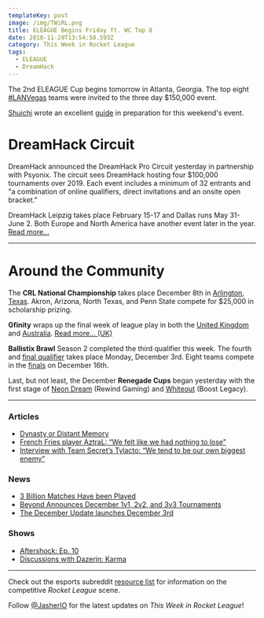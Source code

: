 ```yaml
---
templateKey: post
image: /img/TWiRL.png
title: ELEAGUE Begins Friday ft. WC Top 8
date: 2018-11-29T13:54:58.593Z
category: This Week in Rocket League
tags:
  - ELEAGUE
  - DreamHack
---
```

The 2nd ELEAGUE Cup begins tomorrow in Atlanta, Georgia. The top eight [#LANVegas](https://liquipedia.net/rocketleague/Rocket_League_Championship_Series/Season_6) teams were invited to the three day $150,000 event. 

[Shuichi](https://www.reddit.com/user/ShuichiRL) wrote an excellent [guide](https://www.reddit.com/r/RocketLeague/comments/a0xpvg/a_guide_to_watch_the_eleague_cup_rocket_league/) in preparation for this weekend's event. 

# DreamHack Circuit

DreamHack announced the DreamHack Pro Circuit yesterday in partnership with Psyonix. The circuit sees DreamHack hosting four $100,000 tournaments over 2019. Each event includes a minimum of 32 entrants and "a combination of online qualifiers, direct invitations and an onsite open bracket."

DreamHack Leipzig takes place February 15-17 and Dallas runs May 31-June 2. Both Europe and North America have another event later in the year. [Read more...](https://company.dreamhack.com/2018/11/28/dreamhack-partnership-psyonix-launches-dreamhack-pro-circuit-featuring-4-major-rocket-league-tournaments-2019/)

---

# Around the Community

The **CRL National Championship** takes place December 8th in [Arlington, Texas](https://crl18tickets.squadup.com). Akron, Arizona, North Texas, and Penn State compete for $25,000 in scholarship prizing. 

**Gfinity** wraps up the final week of league play in both the [United Kingdom](https://liquipedia.net/rocketleague/Gfinity/UK/Elite_Series/Season_4) and [Australia](https://liquipedia.net/rocketleague/Gfinity/Australia/Elite_Series/Season_2). [Read more... (UK)](https://www.reddit.com/r/RocketLeagueEsports/comments/a17mh7/rl_gfinity_elite_series_delivered_by_dominos/)

**Ballistix Brawl** Season 2 completed the third qualifier this week. The fourth and [final qualifier](https://liquipedia.net/rocketleague/Ballistix/Brawl/Season_2/Qualifier/4) takes place Monday, December 3rd. Eight teams compete in the [finals](https://liquipedia.net/rocketleague/Ballistix/Brawl/Season_2) on December 16th. 


Last, but not least, the December **Renegade Cups** began yesterday with the first stage of [Neon Dream](https://liquipedia.net/rocketleague/Renegade_Cup/Europe/Rewind_Gaming/Neon_Dream/Draft_1) (Rewind Gaming) and [Whiteout](https://liquipedia.net/rocketleague/Renegade_Cup/North_America/Boost_Legacy/Whiteout/Opening_Flurry/1) (Boost Legacy).

---

### Articles

* [Dynasty or Distant Memory](https://www.eleague.com/rocketleague-2018/news/dynasty-or-distant-memory)
* [French Fries player AztraL: “We felt like we had nothing to lose”](https://rocketeers.gg/interview-french-fries-pizza-rugbrod-aztral-rocketeers-thunderdome/)
* [Interview with Team Secret’s Tylacto: “We tend to be our own biggest enemy”](https://rocketeers.gg/interview-team-secret-player-tylacto-rocketeers-thunderdome/)

### News

* [3 Billion Matches Have been Played](https://twitter.com/RocketLeague/status/1067885846878027776)
* [Beyond Announces December 1v1, 2v2, and 3v3 Tournaments](https://twitter.com/TeamBeyondnet/status/1067862911316561920)
* [The December Update launches December 3rd](https://www.rocketleague.com/news/enhanced-xbox-one-x-support-december/)

### Shows

* [Aftershock: Ep. 10](https://www.youtube.com/watch?v=ey2bKHDuKGI)
* [Discussions with Dazerin: Karma](https://www.youtube.com/watch?v=IzP2BMUeMSc)

---

Check out the esports subreddit [resource list](https://www.reddit.com/r/RocketLeagueEsports/wiki/links) for information on the competitive *Rocket League* scene.

Follow [@JasherIO](https://twitter.com/JasherIO) for the latest updates on *This Week in Rocket League*!
